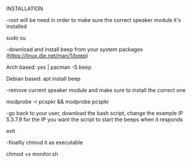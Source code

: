 INSTALLATION

-root will be need in order to make sure the correct speaker module it's installed
  
  sudo su

-download and install beep from your system packages (https://linux.die.net/man/1/beep)
  
  Arch based: yes | pacman -S beep
  
  Debian based: apt install beep

-remove current speaker module and make sure to install the correct one
  
  modprobe -r pcspkr && modprobe pcspkr

-go back to your user, download the bash script, change the example IP 5.3.7.9 for the IP you want the script to start the beeps when it responds 
  
  exit
  
-finallly chmod it as executable
  
  chmod +x monitor.sh
